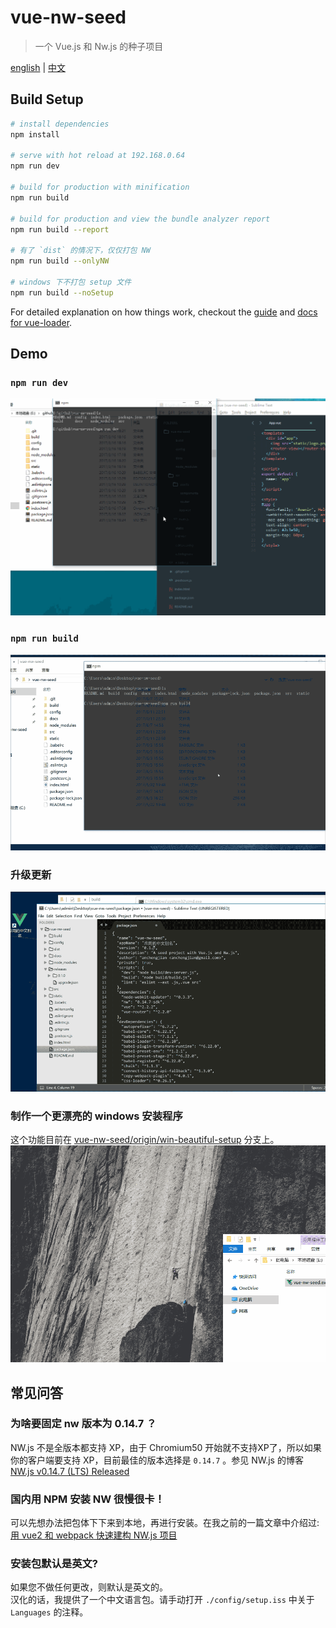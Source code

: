 # vue-nw-seed

> 一个 Vue.js 和 Nw.js 的种子项目

[english](/README.md) | [中文](/docs/README_ZH.md)

## Build Setup

``` bash
# install dependencies
npm install

# serve with hot reload at 192.168.0.64
npm run dev

# build for production with minification
npm run build

# build for production and view the bundle analyzer report
npm run build --report

# 有了 `dist` 的情况下，仅仅打包 NW
npm run build --onlyNW

# windows 下不打包 setup 文件
npm run build --noSetup
```

For detailed explanation on how things work, checkout the [guide](http://vuejs-templates.github.io/webpack/) and [docs for vue-loader](http://vuejs.github.io/vue-loader).

## Demo
### `npm run dev`
![dev](/docs/assets/dev.gif)

### `npm run build`
![build](/docs/assets/build.gif)

### 升级更新
![update](/docs/assets/upgrade.gif)

### 制作一个更漂亮的 windows 安装程序
这个功能目前在 [vue-nw-seed/origin/win-beautiful-setup](https://github.com/anchengjian/vue-nw-seed/tree/win-beautiful-setup) 分支上。
![win-setup](/docs/assets/win-setup.gif)
 
## 常见问答
### 为啥要固定 nw 版本为 0.14.7 ？
NW.js 不是全版本都支持 XP，由于 Chromium50 开始就不支持XP了，所以如果你的客户端要支持 XP，目前最佳的版本选择是 `0.14.7` 。参见 NW.js 的博客 [NW.js v0.14.7 (LTS) Released](https://nwjs.io/blog/v0.14.7/)
### 国内用 NPM 安装 NW 很慢很卡！
可以先想办法把包体下下来到本地，再进行安装。在我之前的一篇文章中介绍过: [用 vue2 和 webpack 快速建构 NW.js 项目](https://github.com/anchengjian/anchengjian.github.io/blob/master/posts/2017/vuejs-webpack-nwjs.md)

### 安装包默认是英文?
如果您不做任何更改，则默认是英文的。   
汉化的话，我提供了一个中文语言包。请手动打开 `./config/setup.iss` 中关于 `Languages` 的注释。